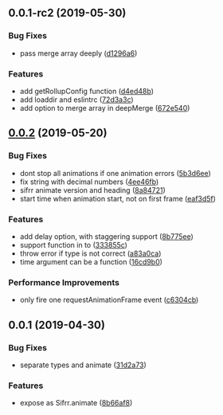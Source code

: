 ## 0.0.1-rc2 (2019-05-30)


### Bug Fixes

* pass merge array deeply ([d1296a6](https://github.com/sifrr/sifrr-dev/commit/d1296a6))


### Features

* add getRollupConfig function ([d4ed48b](https://github.com/sifrr/sifrr-dev/commit/d4ed48b))
* add loaddir and eslintrc ([72d3a3c](https://github.com/sifrr/sifrr-dev/commit/72d3a3c))
* add option to merge array in deepMerge ([672e540](https://github.com/sifrr/sifrr-dev/commit/672e540))



## [0.0.2](https://github.com/sifrr/sifrr-animate/compare/v0.0.1...v0.0.2) (2019-05-20)


### Bug Fixes

* dont stop all animations if one animation errors ([5b3d6ee](https://github.com/sifrr/sifrr-animate/commit/5b3d6ee))
* fix string with decimal numbers ([4ee46fb](https://github.com/sifrr/sifrr-animate/commit/4ee46fb))
* sifrr animate version and heading ([8a84721](https://github.com/sifrr/sifrr-animate/commit/8a84721))
* start time when animation start, not on first frame ([eaf3d5f](https://github.com/sifrr/sifrr-animate/commit/eaf3d5f))


### Features

* add delay option, with staggering support ([8b775ee](https://github.com/sifrr/sifrr-animate/commit/8b775ee))
* support function in to ([333855c](https://github.com/sifrr/sifrr-animate/commit/333855c))
* throw error if type is not correct ([a83a0ca](https://github.com/sifrr/sifrr-animate/commit/a83a0ca))
* time argument can be a function ([16cd9b0](https://github.com/sifrr/sifrr-animate/commit/16cd9b0))


### Performance Improvements

* only fire one requestAnimationFrame event ([c6304cb](https://github.com/sifrr/sifrr-animate/commit/c6304cb))



## 0.0.1 (2019-04-30)


### Bug Fixes

* separate types and animate ([31d2a73](https://github.com/sifrr/sifrr-animate/commit/31d2a73))


### Features

* expose as Sifrr.animate ([8b66af8](https://github.com/sifrr/sifrr-animate/commit/8b66af8))



